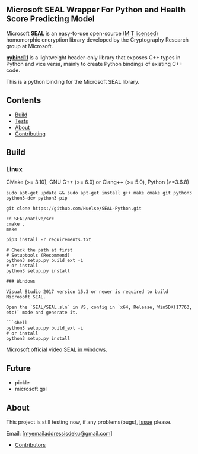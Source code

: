## Microsoft SEAL Wrapper For Python and Health Score Predicting Model

Microsoft [**SEAL**](https://github.com/microsoft/SEAL) is an easy-to-use open-source ([MIT licensed](https://github.com/microsoft/SEAL/blob/master/LICENSE)) homomorphic encryption library developed by the Cryptography Research group at Microsoft.

[**pybind11**](https://github.com/pybind/pybind11) is a lightweight header-only library that exposes C++ types in Python and vice versa, mainly to create Python bindings of existing C++ code.

This is a python binding for the Microsoft SEAL library.



## Contents

* [Build](https://github.com/Huelse/SEAL-Python#build)
* [Tests](https://github.com/Huelse/SEAL-Python#tests)
* [About](https://github.com/Huelse/SEAL-Python#about)
* [Contributing](https://github.com/ayosheisTHICC/Homomorphic-encryption-Seal-using-Docker-platform#contributing)



## Build
### Linux
CMake (>= 3.10), GNU G++ (>= 6.0) or Clang++ (>= 5.0), Python (>=3.6.8)

`sudo apt-get update && sudo apt-get install g++ make cmake git python3 python3-dev python3-pip`

`git clone https://github.com/Huelse/SEAL-Python.git`

```shell
cd SEAL/native/src
cmake .
make

pip3 install -r requirements.txt

# Check the path at first
# Setuptools (Recommend)
python3 setup.py build_ext -i
# or install
python3 setup.py install

### Windows

Visual Studio 2017 version 15.3 or newer is required to build Microsoft SEAL.

Open the `SEAL/SEAL.sln` in VS, config in `x64, Release, WinSDK(17763, etc)` mode and generate it.

```shell
python3 setup.py build_ext -i
# or install
python3 setup.py install
```

Microsoft official video [SEAL in windows](https://www.microsoft.com/en-us/research/video/installing-microsoft-seal-on-windows/).


## Future

* pickle
* microsoft gsl



## About

This project is still testing now, if any problems(bugs), [Issue](https://github.com/ayosheisTHICC/Homomorphic-encryption-Seal-using-Docker-platform/issues) please.

Email: [myemailaddressisdeku@gmail.com]


* [Contributors](https://github.com/Huelse/SEAL-Python/graphs/contributors)


